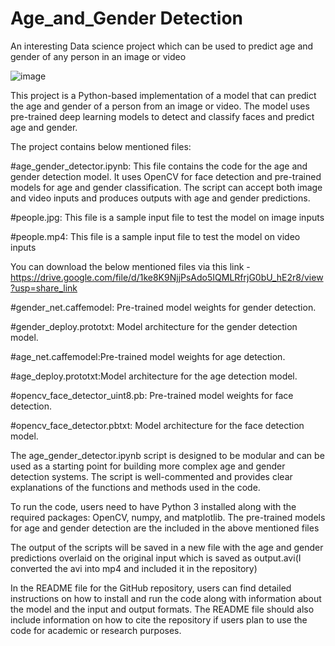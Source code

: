 # Age_and_Gender Detection
An interesting Data science project which can be used to predict age and gender of any person in an image or video

![image](https://user-images.githubusercontent.com/108170869/233374928-7d8a0a87-7c8f-4b58-a36b-e165f058c234.png)

This project is a Python-based implementation of a model that can predict the age and gender of a person from an image or video. The model uses pre-trained deep learning models to detect and classify faces and predict age and gender.

The project contains below mentioned files:

#age_gender_detector.ipynb: This file contains the code for the age and gender detection model. It uses OpenCV for face detection and pre-trained models for age and gender classification. The script can accept both image and video inputs and produces outputs with age and gender predictions.

#people.jpg: This file is a sample input file to test the model on image inputs

#people.mp4: This file is a sample input file to test the model on video inputs

You can download the below mentioned files via this link -https://drive.google.com/file/d/1ke8K9NjjPsAdo5IQMLRfrjG0bU_hE2r8/view?usp=share_link

#gender_net.caffemodel: Pre-trained model weights for gender detection.

#gender_deploy.prototxt: Model architecture for the gender detection model.

#age_net.caffemodel:Pre-trained model weights for age detection.

#age_deploy.prototxt:Model architecture for the age detection model.

#opencv_face_detector_uint8.pb: Pre-trained model weights for face detection.

#opencv_face_detector.pbtxt: Model architecture for the face detection model.

The age_gender_detector.ipynb script is designed to be modular and can be used as a starting point for building more complex age and gender detection systems. The script is well-commented and provides clear explanations of the functions and methods used in the code.

To run the code, users need to have Python 3 installed along with the required packages: OpenCV, numpy, and matplotlib. The pre-trained models for age and gender detection are the included in the above mentioned files

The output of the scripts will be saved in a new file with the age and gender predictions overlaid on the original input which is saved as output.avi(I converted the avi into mp4 and included it in the repository)

In the README file for the GitHub repository, users can find detailed instructions on how to install and run the code along with information about the model and the input and output formats. The README file should also include information on how to cite the repository if users plan to use the code for academic or research purposes.
